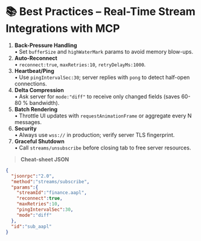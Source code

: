 # 📚 Best Practices – Real-Time Stream Integrations with MCP

1. **Back-Pressure Handling**  
   • Set `bufferSize` and `highWaterMark` params to avoid memory blow-ups.
2. **Auto-Reconnect**  
   • `reconnect:true`, `maxRetries:10`, `retryDelayMs:1000`.
3. **Heartbeat/Ping**  
   • Use `pingIntervalSec:30`; server replies with `pong` to detect half-open connections.
4. **Delta Compression**  
   • Ask server for `mode:"diff"` to receive only changed fields (saves 60-80 % bandwidth).
5. **Batch Rendering**  
   • Throttle UI updates with `requestAnimationFrame` or aggregate every N messages.
6. **Security**  
   • Always use `wss://` in production; verify server TLS fingerprint.
7. **Graceful Shutdown**  
   • Call `streams/unsubscribe` before closing tab to free server resources.

> **Cheat-sheet JSON**
```json
{
  "jsonrpc":"2.0",
  "method":"streams/subscribe",
  "params":{
    "streamId":"finance.aapl",
    "reconnect":true,
    "maxRetries":10,
    "pingIntervalSec":30,
    "mode":"diff"
  },
  "id":"sub_aapl"
}
``` 